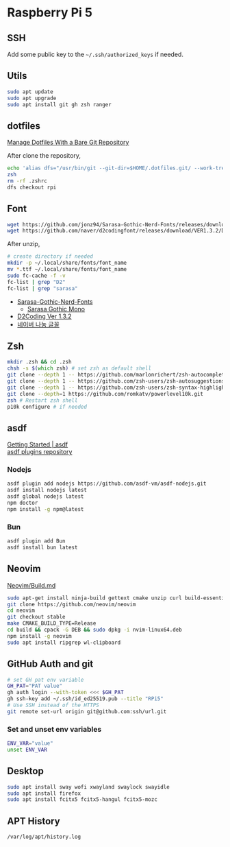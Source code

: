 # Raspberry Pi 5

## SSH

Add some public key to the `~/.ssh/authorized_keys` if needed.

## Utils

```zsh
sudo apt update
sudo apt upgrade
sudo apt install git gh zsh ranger
```

## dotfiles

[Manage Dotfiles With a Bare Git Repository](https://harfangk.github.io/2016/09/18/manage-dotfiles-with-a-git-bare-repository.html)

After clone the repository,

```zsh
echo 'alias dfs="/usr/bin/git --git-dir=$HOME/.dotfiles.git/ --work-tree=$HOME"' >> $HOME/.zshrc
zsh
rm -rf .zshrc
dfs checkout rpi
```

## Font

```zsh
wget https://github.com/jonz94/Sarasa-Gothic-Nerd-Fonts/releases/download/v1.0.5-0/sarasa-fixed-k-nerd-font.zip
wget https://github.com/naver/d2codingfont/releases/download/VER1.3.2/D2Coding-Ver1.3.2-20180524.zip
```

After unzip,

```zsh
# create directory if needed
mkdir -p ~/.local/share/fonts/font_name
mv *.ttf ~/.local/share/fonts/font_name
sudo fc-cache -f -v
fc-list | grep "D2"
fc-list | grep "sarasa"
```

- [Sarasa-Gothic-Nerd-Fonts](https://github.com/jonz94/Sarasa-Gothic-Nerd-Fonts/releases/tag/v1.0.5-0)
  - [Sarasa Gothic Mono](https://picaq.github.io/sarasa/)
- [D2Coding Ver 1.3.2](https://github.com/naver/d2codingfont/releases/tag/VER1.3.2)
- [네이버 나눔 글꼴](https://hangeul.naver.com/font/nanum)

## Zsh

```zsh
mkdir .zsh && cd .zsh
chsh -s $(which zsh) # set zsh as default shell
git clone --depth 1 -- https://github.com/marlonrichert/zsh-autocomplete.git
git clone --depth 1 -- https://github.com/zsh-users/zsh-autosuggestions.git
git clone --depth 1 -- https://github.com/zsh-users/zsh-syntax-highlighting.git
git clone --depth=1 https://github.com/romkatv/powerlevel10k.git
zsh # Restart zsh shell
p10k configure # if needed
```

## asdf

[Getting Started | asdf](https://asdf-vm.com/guide/getting-started.html)  
[asdf plugins repository](https://github.com/asdf-vm/asdf-plugins)

### Nodejs

```zsh
asdf plugin add nodejs https://github.com/asdf-vm/asdf-nodejs.git
asdf install nodejs latest
asdf global nodejs latest
npm doctor
npm install -g npm@latest
```

### Bun

```zsh
asdf plugin add Bun
asdf install bun latest
```

## Neovim

[Neovim/Build.md](https://github.com/neovim/neovim/blob/master/BUILD.md)

```zsh
sudo apt-get install ninja-build gettext cmake unzip curl build-essential
git clone https://github.com/neovim/neovim
cd neovim
git checkout stable
make CMAKE_BUILD_TYPE=Release
cd build && cpack -G DEB && sudo dpkg -i nvim-linux64.deb
npm install -g neovim
sudo apt install ripgrep wl-clipboard
```

## GitHub Auth and git

```zsh
# set GH pat env variable
GH_PAT="PAT value"
gh auth login --with-token <<< $GH_PAT
gh ssh-key add ~/.ssh/id_ed25519.pub --title "RPi5"
# Use SSH instead of the HTTPS
git remote set-url origin git@github.com:ssh/url.git
```

### Set and unset env variables

```zsh
ENV_VAR="value"
unset ENV_VAR
```

## Desktop

```zsh
sudo apt install sway wofi xwayland swaylock swayidle
sudo apt install firefox
sudo apt install fcitx5 fcitx5-hangul fcitx5-mozc
```

## APT History

`/var/log/apt/history.log`
